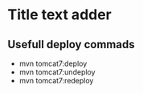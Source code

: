 # Title text adder


## Usefull deploy commads

* mvn tomcat7:deploy
* mvn tomcat7:undeploy
* mvn tomcat7:redeploy
